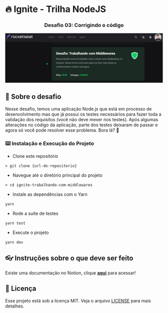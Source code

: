 # 🔥 Ignite - Trilha NodeJS

<h3 align="center">
  Desafio 03: Corrigindo o código
</h3>
<img src="public/challenge.jpg" alt="challenge" />

## :rocket: Sobre o desafio

Nesse desafio, temos uma aplicação Node.js que está em processo de desenvolvimento mas que já possui os testes necessários para fazer toda a validação dos requisitos (você não deve mexer nos testes).
Após algumas alterações no código da aplicação, parte dos testes deixaram de passar e agora só você pode resolver esse problema. Bora lá? 🚀

### :keyboard: Instalação e Execução do Projeto

- Clone este repositório

```
> git clone {url-do-repositorio}
```

- Navegue até o diretório principal do projeto

```
> cd ignite-trabalhando-com-middlewares
```

- Instale as dependências com o Yarn

```
yarn
```

- Rode a suite de testes

```
yarn test
```

- Execute o projeto

```
yarn dev
```

## :eyeglasses: Instruções sobre o que deve ser feito

Existe uma documentação no Notion, clique **[aqui](https://www.notion.so/Desafio-03-Corrigindo-o-c-digo-c15c8a2e212846039a367cc7b763c6dd)** para acessar!

## :memo: Licença

Esse projeto está sob a licença MIT. Veja o arquivo [LICENSE](https://github.com/git/git-scm.com/blob/master/MIT-LICENSE.txt) para mais detalhes.